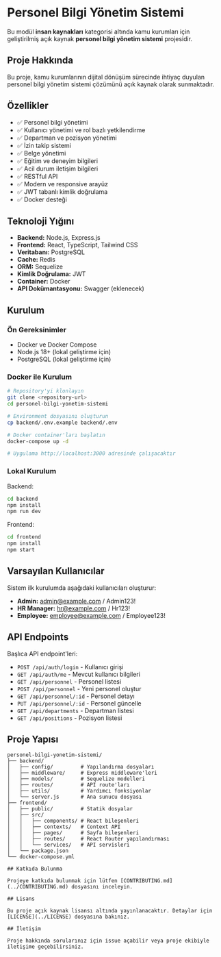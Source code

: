 # Personel Bilgi Yönetim Sistemi

Bu modül **insan kaynakları** kategorisi altında kamu kurumları için geliştirilmiş açık kaynak **personel bilgi yönetim sistemi** projesidir.

## Proje Hakkında

Bu proje, kamu kurumlarının dijital dönüşüm sürecinde ihtiyaç duyulan personel bilgi yönetim sistemi çözümünü açık kaynak olarak sunmaktadır.

## Özellikler

- ✅ Personel bilgi yönetimi
- ✅ Kullanıcı yönetimi ve rol bazlı yetkilendirme
- ✅ Departman ve pozisyon yönetimi
- ✅ İzin takip sistemi
- ✅ Belge yönetimi
- ✅ Eğitim ve deneyim bilgileri
- ✅ Acil durum iletişim bilgileri
- ✅ RESTful API
- ✅ Modern ve responsive arayüz
- ✅ JWT tabanlı kimlik doğrulama
- ✅ Docker desteği

## Teknoloji Yığını

- **Backend:** Node.js, Express.js
- **Frontend:** React, TypeScript, Tailwind CSS
- **Veritabanı:** PostgreSQL
- **Cache:** Redis
- **ORM:** Sequelize
- **Kimlik Doğrulama:** JWT
- **Container:** Docker
- **API Dokümantasyonu:** Swagger (eklenecek)

## Kurulum

### Ön Gereksinimler
- Docker ve Docker Compose
- Node.js 18+ (lokal geliştirme için)
- PostgreSQL (lokal geliştirme için)

### Docker ile Kurulum

```bash
# Repository'yi klonlayın
git clone <repository-url>
cd personel-bilgi-yonetim-sistemi

# Environment dosyasını oluşturun
cp backend/.env.example backend/.env

# Docker container'ları başlatın
docker-compose up -d

# Uygulama http://localhost:3000 adresinde çalışacaktır
```

### Lokal Kurulum

Backend:
```bash
cd backend
npm install
npm run dev
```

Frontend:
```bash
cd frontend
npm install
npm start
```

## Varsayılan Kullanıcılar

Sistem ilk kurulumda aşağıdaki kullanıcıları oluşturur:

- **Admin:** admin@example.com / Admin123!
- **HR Manager:** hr@example.com / Hr123!
- **Employee:** employee@example.com / Employee123!

## API Endpoints

Başlıca API endpoint'leri:

- `POST /api/auth/login` - Kullanıcı girişi
- `GET /api/auth/me` - Mevcut kullanıcı bilgileri
- `GET /api/personnel` - Personel listesi
- `POST /api/personnel` - Yeni personel oluştur
- `GET /api/personnel/:id` - Personel detayı
- `PUT /api/personnel/:id` - Personel güncelle
- `GET /api/departments` - Departman listesi
- `GET /api/positions` - Pozisyon listesi

## Proje Yapısı

```
personel-bilgi-yonetim-sistemi/
├── backend/
│   ├── config/         # Yapılandırma dosyaları
│   ├── middleware/     # Express middleware'leri
│   ├── models/         # Sequelize modelleri
│   ├── routes/         # API route'ları
│   ├── utils/          # Yardımcı fonksiyonlar
│   └── server.js       # Ana sunucu dosyası
├── frontend/
│   ├── public/         # Statik dosyalar
│   ├── src/
│   │   ├── components/ # React bileşenleri
│   │   ├── contexts/   # Context API
│   │   ├── pages/      # Sayfa bileşenleri
│   │   ├── routes/     # React Router yapılandırması
│   │   └── services/   # API servisleri
│   └── package.json
└── docker-compose.yml

## Katkıda Bulunma

Projeye katkıda bulunmak için lütfen [CONTRIBUTING.md](../CONTRIBUTING.md) dosyasını inceleyin.

## Lisans

Bu proje açık kaynak lisansı altında yayınlanacaktır. Detaylar için [LICENSE](../LICENSE) dosyasına bakınız.

## İletişim

Proje hakkında sorularınız için issue açabilir veya proje ekibiyle iletişime geçebilirsiniz.
